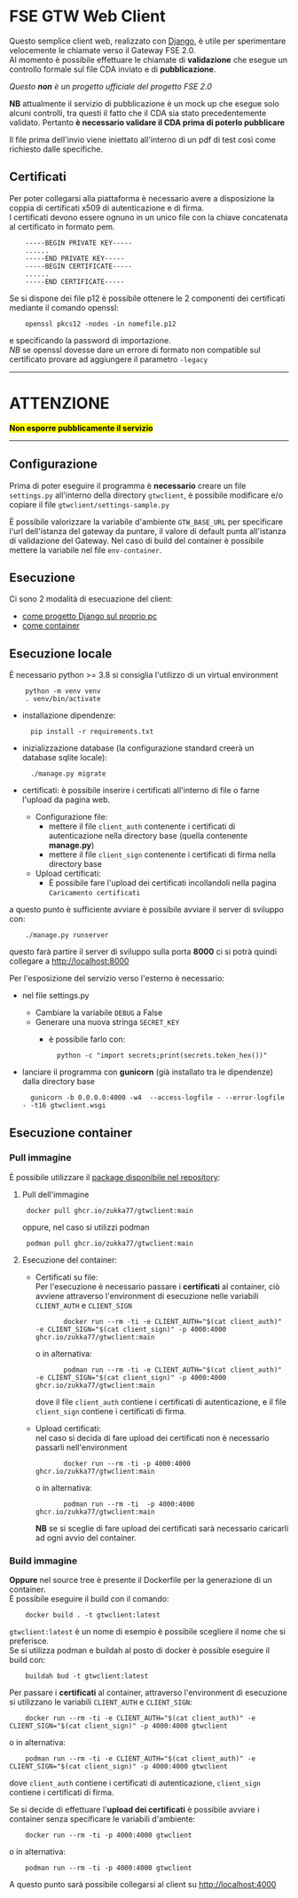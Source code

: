 # FSE GTW Web Client
Questo semplice client web, realizzato con [Django](https://www.djangoproject.com/), è utile per sperimentare velocemente le chiamate verso il Gateway FSE 2.0.  
Al momento è possibile effettuare le chiamate di **validazione** che esegue un controllo formale sul file CDA inviato e di **pubblicazione**.

*Questo **non** è un progetto ufficiale del progetto FSE 2.0*

**NB** attualmente il servizio di pubblicazione è un mock up che esegue solo alcuni controlli, tra questi il fatto che il CDA sia stato precedentemente validato. Pertanto **è necessario validare il CDA prima di poterlo pubblicare**

Il file prima dell'invio viene iniettato all'interno di un pdf di test così come richiesto dalle specifiche.  

## Certificati

Per poter collegarsi alla piattaforma è necessario avere a disposizione la coppia di certificati x509 di autenticazione e di firma.  
I certificati devono essere ognuno in un unico file con la chiave concatenata al certificato in formato pem.

        -----BEGIN PRIVATE KEY-----
        ......
        -----END PRIVATE KEY-----
        -----BEGIN CERTIFICATE-----
        ......
        -----END CERTIFICATE-----


Se si dispone dei file p12 è possibile ottenere le 2 componenti dei certificati mediante il comando openssl:

        openssl pkcs12 -nodes -in nomefile.p12

e specificando la password di importazione.  
*NB* se openssl dovesse dare un errore di formato non compatible sul certificato provare ad aggiungere il parametro `-legacy`

--- 

# ATTENZIONE

<mark>**Non esporre pubblicamente il servizio**</mark>

---

## Configurazione

Prima di poter eseguire il programma è **necessario** creare un file `settings.py` all'interno della directory `gtwclient`, è possibile modificare e/o copiare il file `gtwclient/settings-sample.py`  

È possibile valorizzare la variabile d'ambiente `GTW_BASE_URL` per specificare l'url dell'istanza del gateway da puntare, il valore di default punta all'istanza di validazione del Gateway.
Nel caso di build del container è possibile mettere la variabile nel file `env-container`. 

## Esecuzione

Ci sono 2 modalità di esecuazione del client:
* [come progetto Django sul proprio pc](#esecuzione-locale)
* [come container](#esecuzione-container)
## Esecuzione locale

È necessario python >= 3.8 
si consiglia l'utilizzo di un virtual environment

        python -m venv venv
        . venv/bin/activate

- installazione dipendenze:

        pip install -r requirements.txt

- inizializzazione database (la configurazione standard creerà un database sqlite locale):

        ./manage.py migrate

- certificati:
  è possibile inserire i certificati all'interno di file o farne l'upload da pagina web.
  - Configurazione file:
    - mettere il file `client_auth` contenente i certificati di autenticazione nella directory base (quella contenente **manage.py**)
    - mettere il file `client_sign` contenente i certificati di firma nella directory base
  - Upload certificati:
    - È possibile fare l'upload dei certificati incollandoli nella pagina `Caricamento certificati`

a questo punto è sufficiente avviare è possibile avviare il server di sviluppo con:

        ./manage.py runserver

questo farà partire il server di sviluppo sulla porta **8000** ci si potrà quindi collegare a [http://localhost:8000](http://localhost:8000)

Per l'esposizione del servizio verso l'esterno è necessario:

- nel file settings.py
  - Cambiare la variabile `DEBUG` a False
  - Generare una nuova stringa `SECRET_KEY`
    - è possibile farlo con:
  
            python -c "import secrets;print(secrets.token_hex())"


- lanciare il programma con **gunicorn** (già installato tra le dipendenze) dalla directory base

        gunicorn -b 0.0.0.0:4000 -w4  --access-logfile - --error-logfile - -t16 gtwclient.wsgi


## Esecuzione container

### Pull immagine

È possibile utilizzare il [package disponibile nel repository](https://github.com/zukka77/gtwclient/pkgs/container/gtwclient):

1. Pull dell'immagine  

        docker pull ghcr.io/zukka77/gtwclient:main

   oppure, nel caso si utilizzi podman

        podman pull ghcr.io/zukka77/gtwclient:main

2. Esecuzione del container:
   - Certificati su file:  
   Per l'esecuzione è necessario passare i **certificati** al container, ciò avviene attraverso l'environment di esecuzione nelle variabili `CLIENT_AUTH` e `CLIENT_SIGN`  

                docker run --rm -ti -e CLIENT_AUTH="$(cat client_auth)" -e CLIENT_SIGN="$(cat client_sign)" -p 4000:4000 ghcr.io/zukka77/gtwclient:main  
   
        o in alternativa:  

                podman run --rm -ti -e CLIENT_AUTH="$(cat client_auth)" -e CLIENT_SIGN="$(cat client_sign)" -p 4000:4000 ghcr.io/zukka77/gtwclient:main  
   
        dove il file `client_auth` contiene i certificati di autenticazione, e il file `client_sign` contiene i certificati di firma.  
   
   - Upload certificati:  
     nel caso si decida di fare upload dei certificati non è necessario passarli nell'environment 
   
                docker run --rm -ti -p 4000:4000 ghcr.io/zukka77/gtwclient:main

     o in alternativa:

                podman run --rm -ti  -p 4000:4000 ghcr.io/zukka77/gtwclient:main

     **NB** se si sceglie di fare upload dei certificati sarà necessario caricarli ad ogni avvio del container.

### Build immagine

**Oppure** nel source tree è presente il Dockerfile per la generazione di un container.  
È possibile eseguire il build con il comando:

        docker build . -t gtwclient:latest

`gtwclient:latest` è un nome di esempio è possibile scegliere il nome che si preferisce.  
Se si utilizza podman e buildah al posto di docker è possible eseguire il build con:

        buildah bud -t gtwclient:latest

Per passare i **certificati** al container, attraverso l'environment di esecuzione si utilizzano le variabili `CLIENT_AUTH` e `CLIENT_SIGN`:

        docker run --rm -ti -e CLIENT_AUTH="$(cat client_auth)" -e CLIENT_SIGN="$(cat client_sign)" -p 4000:4000 gtwclient

o in alternativa:

        podman run --rm -ti -e CLIENT_AUTH="$(cat client_auth)" -e CLIENT_SIGN="$(cat client_sign)" -p 4000:4000 gtwclient

dove `client_auth` contiene i certificati di autenticazione, `client_sign` contiene i certificati di firma.  

Se si decide di effettuare l'**upload dei certificati** è possibile avviare i container senza specificare le variabili d'ambiente:

        docker run --rm -ti -p 4000:4000 gtwclient

o in alternativa:

        podman run --rm -ti -p 4000:4000 gtwclient

A questo punto sarà possibile collegarsi al client su [http://localhost:4000](http://localhost:4000)
